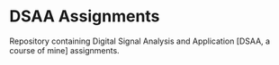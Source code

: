 # DSAA Assignments
Repository containing Digital Signal Analysis and Application [DSAA, a course of mine] assignments. 
